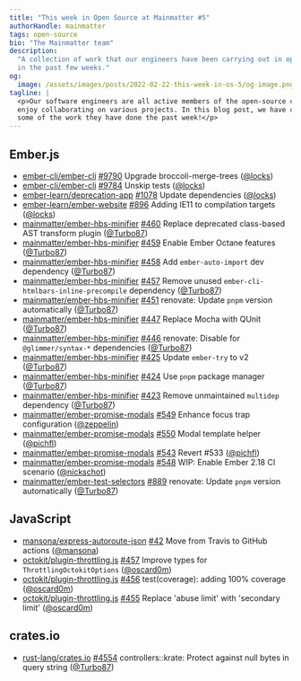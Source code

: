 ```yaml
---
title: "This week in Open Source at Mainmatter #5"
authorHandle: mainmatter
tags: open-source
bio: "The Mainmatter team"
description:
  "A collection of work that our engineers have been carrying out in open-source
  in the past few weeks."
og:
  image: /assets/images/posts/2022-02-22-this-week-in-os-5/og-image.png
tagline: |
  <p>Our software engineers are all active members of the open-source community and
  enjoy collaborating on various projects. In this blog post, we have collected
  some of the work they have done the past week!</p>
---
```


## Ember.js

- [ember-cli/ember-cli]
  [#9790](https://github.com/ember-cli/ember-cli/pull/9790) Upgrade
  broccoli-merge-trees ([@locks])
- [ember-cli/ember-cli]
  [#9784](https://github.com/ember-cli/ember-cli/pull/9784) Unskip tests
  ([@locks])
- [ember-learn/deprecation-app]
  [#1078](https://github.com/ember-learn/deprecation-app/pull/1078) Update
  dependencies ([@locks])
- [ember-learn/ember-website]
  [#896](https://github.com/ember-learn/ember-website/pull/896) Adding IE11 to
  compilation targets ([@locks])
- [mainmatter/ember-hbs-minifier]
  [#460](https://github.com/mainmatter/ember-hbs-minifier/pull/460) Replace
  deprecated class-based AST transform plugin ([@Turbo87])
- [mainmatter/ember-hbs-minifier]
  [#459](https://github.com/mainmatter/ember-hbs-minifier/pull/459) Enable Ember
  Octane features ([@Turbo87])
- [mainmatter/ember-hbs-minifier]
  [#458](https://github.com/mainmatter/ember-hbs-minifier/pull/458) Add
  `ember-auto-import` dev dependency ([@Turbo87])
- [mainmatter/ember-hbs-minifier]
  [#457](https://github.com/mainmatter/ember-hbs-minifier/pull/457) Remove
  unused `ember-cli-htmlbars-inline-precompile` dependency ([@Turbo87])
- [mainmatter/ember-hbs-minifier]
  [#451](https://github.com/mainmatter/ember-hbs-minifier/pull/451) renovate:
  Update `pnpm` version automatically ([@Turbo87])
- [mainmatter/ember-hbs-minifier]
  [#447](https://github.com/mainmatter/ember-hbs-minifier/pull/447) Replace
  Mocha with QUnit ([@Turbo87])
- [mainmatter/ember-hbs-minifier]
  [#446](https://github.com/mainmatter/ember-hbs-minifier/pull/446) renovate:
  Disable for `@glimmer/syntax-*` dependencies ([@Turbo87])
- [mainmatter/ember-hbs-minifier]
  [#425](https://github.com/mainmatter/ember-hbs-minifier/pull/425) Update
  `ember-try` to v2 ([@Turbo87])
- [mainmatter/ember-hbs-minifier]
  [#424](https://github.com/mainmatter/ember-hbs-minifier/pull/424) Use `pnpm`
  package manager ([@Turbo87])
- [mainmatter/ember-hbs-minifier]
  [#423](https://github.com/mainmatter/ember-hbs-minifier/pull/423) Remove
  unmaintained `multidep` dependency ([@Turbo87])
- [mainmatter/ember-promise-modals]
  [#549](https://github.com/mainmatter/ember-promise-modals/pull/549) Enhance
  focus trap configuration ([@zeppelin])
- [mainmatter/ember-promise-modals]
  [#550](https://github.com/mainmatter/ember-promise-modals/pull/550) Modal
  template helper ([@pichfl])
- [mainmatter/ember-promise-modals]
  [#543](https://github.com/mainmatter/ember-promise-modals/pull/543) Revert
  #533 ([@pichfl])
- [mainmatter/ember-promise-modals]
  [#548](https://github.com/mainmatter/ember-promise-modals/pull/548) WIP:
  Enable Ember 2.18 CI scenario ([@nickschot])
- [mainmatter/ember-test-selectors]
  [#889](https://github.com/mainmatter/ember-test-selectors/pull/889) renovate:
  Update `pnpm` version automatically ([@Turbo87])

## JavaScript

- [mansona/express-autoroute-json]
  [#42](https://github.com/mansona/express-autoroute-json/pull/42) Move from
  Travis to GitHub actions ([@mansona])
- [octokit/plugin-throttling.js]
  [#457](https://github.com/octokit/plugin-throttling.js/pull/457) Improve types
  for `ThrottlingOctokitOptions` ([@oscard0m])
- [octokit/plugin-throttling.js]
  [#456](https://github.com/octokit/plugin-throttling.js/pull/456)
  test(coverage): adding 100% coverage ([@oscard0m])
- [octokit/plugin-throttling.js]
  [#455](https://github.com/octokit/plugin-throttling.js/pull/455) Replace
  'abuse limit' with 'secondary limit' ([@oscard0m])

## crates.io

- [rust-lang/crates.io]
  [#4554](https://github.com/rust-lang/crates.io/pull/4554) controllers::krate:
  Protect against null bytes in query string ([@Turbo87])

[@turbo87]: https://github.com/Turbo87
[@locks]: https://github.com/locks
[@mansona]: https://github.com/mansona
[@nickschot]: https://github.com/nickschot
[@oscard0m]: https://github.com/oscard0m
[@pichfl]: https://github.com/pichfl
[@zeppelin]: https://github.com/zeppelin
[ember-cli/ember-cli]: https://github.com/ember-cli/ember-cli
[ember-learn/deprecation-app]: https://github.com/ember-learn/deprecation-app
[ember-learn/ember-website]: https://github.com/ember-learn/ember-website
[mansona/express-autoroute-json]:
  https://github.com/mansona/express-autoroute-json
[octokit/plugin-throttling.js]: https://github.com/octokit/plugin-throttling.js
[rust-lang/crates.io]: https://github.com/rust-lang/crates.io
[mainmatter/ember-hbs-minifier]:
  https://github.com/mainmatter/ember-hbs-minifier
[mainmatter/ember-promise-modals]:
  https://github.com/mainmatter/ember-promise-modals
[mainmatter/ember-test-selectors]:
  https://github.com/mainmatter/ember-test-selectors
